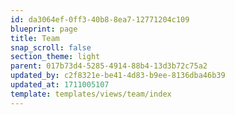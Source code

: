 ```yaml
---
id: da3064ef-0ff3-40b8-8ea7-12771204c109
blueprint: page
title: Team
snap_scroll: false
section_theme: light
parent: 017b73d4-5285-4914-88b4-13d3b72c75a2
updated_by: c2f8321e-be41-4d83-b9ee-8136dba46b39
updated_at: 1711005107
template: templates/views/team/index
---
```

